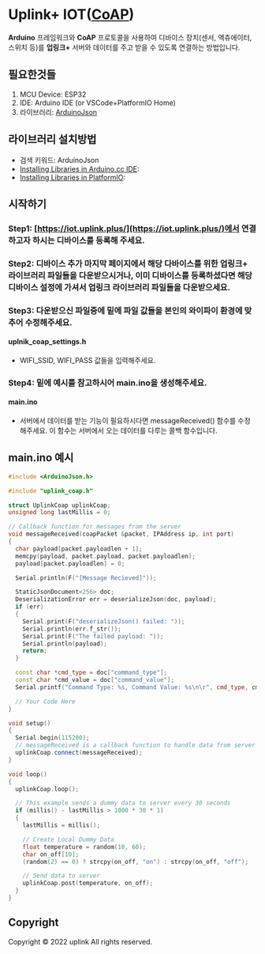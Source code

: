 # Uplink+ IOT([CoAP](https://ko.wikipedia.org/wiki/CoAP))

<strong>Arduino</strong> 프레임워크와 <strong>CoAP</strong> 프로토콜을 사용하여 디바이스 장치(센서, 액츄에이터, 스위치 등)를 <strong>업링크+</strong> 서버와 데이터를 주고 받을 수 있도록 연결하는 방법입니다.

## 필요한것들

1. MCU Device: ESP32
2. IDE: Arduino IDE (or VSCode+PlatformIO Home)
3. 라이브러리: [ArduinoJson](https://arduinojson.org/v6/doc/)

## 라이브러리 설치방법
- 검색 키워드: ArduinoJson
- [Installing Libraries in Arduino.cc IDE](https://docs.arduino.cc/software/ide-v1/tutorials/installing-libraries):
- [Installing Libraries in PlatformIO](https://docs.platformio.org/en/latest/librarymanager/index.html):

## 시작하기
### Step1: [https://iot.uplink.plus/](https://iot.uplink.plus/)에서 연결하고자 하시는 디바이스를 등록해 주세요.

### Step2: 디바이스 추가 마지막 페이지에서 해당 다바이스를 위한 업링크+ 라이브러리 파일들을 다운받으시거나, 이미 디바이스를 등록하셨다면 해당 디바이스 설정에 가셔서 업링크 라이브러리 파일들을 다운받으세요.

### Step3: 다운받으신 파일중에 밑에 파일 값들을 본인의 와이파이 환경에 맞추어 수정해주세요.
#### uplnik_coap_settings.h
- WIFI_SSID, WIFI_PASS 값들을 입력해주세요.

### Step4: 밑에 예시를 참고하시어 main.ino을 생성해주세요.
#### main.ino
- 서버에서 데이터를 받는 기능이 필요하시다면 messageReceived() 함수를 수정해주세요. 이 함수는 서버에서 오는 데이터를 다루는 콜백 함수입니다.

## main.ino 예시
```c++
#include <ArduinoJson.h>

#include "uplink_coap.h"

struct UplinkCoap uplinkCoap;
unsigned long lastMillis = 0;

// Callback function for messages from the server
void messageReceived(coapPacket &packet, IPAddress ip, int port)
{
  char payload[packet.payloadlen + 1];
  memcpy(payload, packet.payload, packet.payloadlen);
  payload[packet.payloadlen] = 0;

  Serial.println(F("[Message Recieved]"));

  StaticJsonDocument<256> doc;
  DeserializationError err = deserializeJson(doc, payload);
  if (err)
  {
    Serial.print(F("deserializeJson() failed: "));
    Serial.println(err.f_str());
    Serial.print(F("The failed payload: "));
    Serial.println(payload);
    return;
  }

  const char *cmd_type = doc["command_type"];
  const char *cmd_value = doc["command_value"];
  Serial.printf("Command Type: %s, Command Value: %s\n\r", cmd_type, cmd_value);

  // Your Code Here
}

void setup()
{
  Serial.begin(115200);
  // messageReceived is a callback function to handle data from server
  uplinkCoap.connect(messageReceived);
}

void loop()
{
  uplinkCoap.loop();

  // This example sends a dummy data to server every 30 seconds
  if (millis() - lastMillis > 1000 * 30 * 1)
  {
    lastMillis = millis();

    // Create Local Dummy Data
    float temperature = random(10, 60);
    char on_off[10];
    (random(2) == 0) ? strcpy(on_off, "on") : strcpy(on_off, "off");

    // Send data to server
    uplinkCoap.post(temperature, on_off);
  }
}
```

## Copyright

Copyright © 2022 uplink All rights reserved.
